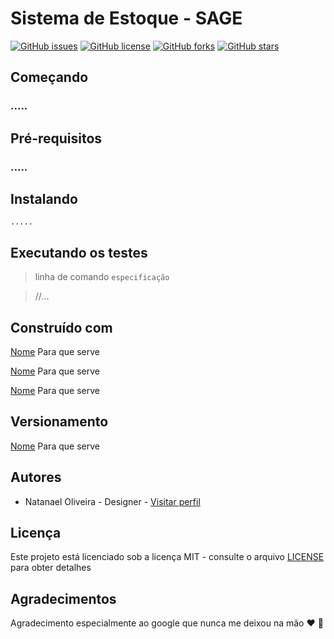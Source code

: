 <h1>Sistema de Estoque - SAGE</h1>

<a href="https://github.com/Natanael-Oliveira-br/project_SAGE/issues"><img alt="GitHub issues" src="https://img.shields.io/github/issues/Natanael-Oliveira-br/project_SAGE"></a>
<a href="https://github.com/Natanael-Oliveira-br/project_SAGE/blob/master/LICENSE"><img alt="GitHub license" src="https://img.shields.io/github/license/Natanael-Oliveira-br/project_SAGE"></a>
<a href="https://github.com/Natanael-Oliveira-br/project_SAGE/network"><img alt="GitHub forks" src="https://img.shields.io/github/forks/Natanael-Oliveira-br/project_SAGE"></a>
<a href="https://github.com/Natanael-Oliveira-br/project_SAGE/stargazers"><img alt="GitHub stars" src="https://img.shields.io/github/stars/Natanael-Oliveira-br/project_SAGE"></a>


## Começando
### .....

## Pré-requisitos
### .....

## Instalando
    .....

## Executando os testes
> linha de comando  `especificação`

> //...

## Construído com

[Nome]() Para que serve

[Nome]() Para que serve

[Nome]() Para que serve



## Versionamento

[Nome]() Para que serve

## Autores

* Natanael Oliveira - Designer - [Visitar perfil](https://github.com/Natanael-Oliveira-br) 

## Licença

Este projeto está licenciado sob a licença MIT - consulte o arquivo [LICENSE](https://github.com/Natanael-Oliveira-br/project_SAGE/blob/master/LICENSE) para obter detalhes


## Agradecimentos

Agradecimento especialmente ao google que nunca me deixou na mão :heart: :facepunch:
